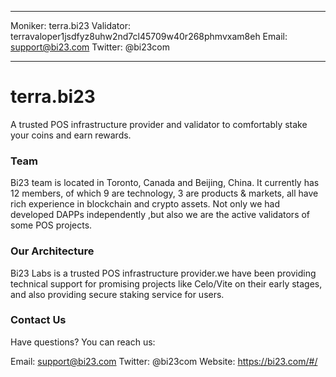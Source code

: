 
---
Moniker: terra.bi23
Validator: terravaloper1jsdfyz8uhw2nd7cl45709w40r268phmvxam8eh
Email: support@bi23.com
Twitter: @bi23com

---

# terra.bi23

A trusted POS infrastructure provider and validator to comfortably stake your coins and earn rewards.

### Team

Bi23 team is located in Toronto, Canada and Beijing, China. It currently has 12 members, of which 9 are technology, 3 are products & markets, all have rich experience in blockchain and crypto assets.  Not only we had developed DAPPs independently ,but also we are the active validators of some POS projects. 

### Our Architecture
Bi23 Labs is a trusted POS infrastructure provider.we have been providing technical support for promising projects like Celo/Vite on their early stages, and also providing secure staking service for users.

### Contact Us
Have questions? You can reach us:

Email: support@bi23.com
Twitter: @bi23com
Website: https://bi23.com/#/

